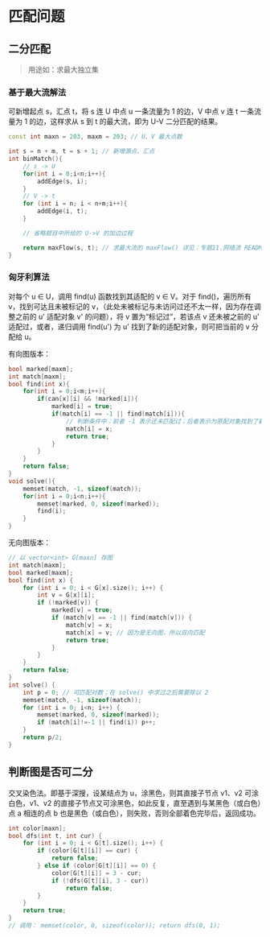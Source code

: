 # 匹配问题

## 二分匹配

> 用途如：求最大独立集

### 基于最大流解法

可新增起点 s，汇点 t，将 s 连 U 中点 u 一条流量为 1 的边，V 中点 v 连 t 一条流量为 1 的边，这样求从 s 到 t 的最大流，即为 U-V 二分匹配的结果。

```C++ {.lang-type-C++}
const int maxn = 203, maxm = 203; // U、V 最大点数

int s = n + m, t = s + 1; // 新增源点、汇点
int binMatch(){
    // s -> U
    for(int i = 0;i<n;i++){
        addEdge(s, i);
    }
    // V -> t
    for (int i = n; i < n+m;i++){
        addEdge(i, t);
    }

    // 省略题目中所给的 U->V 的加边过程

    return maxFlow(s, t); // 求最大流的 maxFlow() 详见：专题11.网络流 README.md
}
```

### 匈牙利算法

对每个 u ∈ U，调用 find(u) 函数找到其适配的 v ∈ V。对于 find()，遍历所有 v，找到可达且未被标记的 v，（此处未被标记与未访问过还不太一样，因为存在调整之前的 u' 适配对象 v' 的问题），将 v 置为“标记过”，若该点 v 还未被之前的 u' 适配过，或者，递归调用 find(u') 为 u' 找到了新的适配对象，则可把当前的 v 分配给 u。

有向图版本：
```C++ {.lang-type-C++}
bool marked[maxm];
int match[maxm];
bool find(int x){
    for(int i = 0;i<m;i++){
        if(can[x][i] && !marked[i]){
            marked[i] = true;
            if(match[i] == -1 || find(match[i])){
                // 判断条件中：前者 -1 表示还未匹配过；后者表示为原配对象找到了新的匹配者
                match[i] = x;
                return true;
            }
        }
    }
    return false;
}
void solve(){
    memset(match, -1, sizeof(match));
    for(int i = 0;i<n;i++){
        memset(marked, 0, sizeof(marked));
        find(i);
    }
}
```

无向图版本：
```C++ {.lant-type-C++}
// 以 vector<int> G[maxn] 存图
int match[maxm];
bool marked[maxm];
bool find(int x) {
    for (int i = 0; i < G[x].size(); i++) {
        int v = G[x][i];
        if (!marked[v]) {
            marked[v] = true;
            if (match[v] == -1 || find(match[v])) {
                match[v] = x;
                match[x] = v; // 因为是无向图，所以双向匹配
                return true;
            }
        }
    }
    return false;
}
int solve() {
    int p = 0; // 可匹配对数；在 solve() 中求过之后需要除以 2
    memset(match, -1, sizeof(match));
    for (int i = 0; i<n; i++) {
        memset(marked, 0, sizeof(marked));
        if (match[i]!=-1 || find(i)) p++;
    }
    return p/2;
}
```

## 判断图是否可二分

交叉染色法。即基于深搜，设某结点为 u，涂黑色，则其直接子节点 v1、v2 可涂白色，v1、v2 的直接子节点又可涂黑色，如此反复，直至遇到与某黑色（或白色）点 a 相连的点 b 也是黑色（或白色），则失败，否则全部着色完毕后，返回成功。

```C++ {.lang-type-C++}
int color[maxn];
bool dfs(int t, int cur) {
    for (int i = 0; i < G[t].size(); i++) {
        if (color[G[t][i]] == cur) {
            return false;
        } else if (color[G[t][i]] == 0) {
            color[G[t][i]] = 3 - cur;
            if (!dfs(G[t][i], 3 - cur))
                return false;
        }
    }
    return true;
}
// 调用： memset(color, 0, sizeof(color)); return dfs(0, 1);
```
